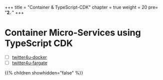 +++
title = "Container & TypeScript-CDK"
chapter = true
weight = 20
pre= "<b>2. </b>"
+++

# Container Micro-Services using TypeScript CDK

* [ ] [twitter4u-docker](https://github.com/nnthanh101/modern-apps/tree/master/CDK-TypeScript-Node/twitter4u-docker)
* [ ] [twitter4u-fargate](https://github.com/nnthanh101/modern-apps/tree/master/CDK-TypeScript-Node/twitter4u-fargate)

{{% children showhidden="false" %}}